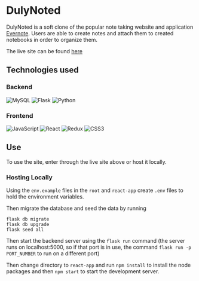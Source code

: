 # DulyNoted

DulyNoted is a soft clone of the popular note taking website and application [Evernote](https://evernote.com). Users are able to create notes and attach them to created notebooks in order to organize them. 

The live site can be found [here](https://dulynoted.onrender.com)

## Technologies used

### Backend 

![MySQL](https://img.shields.io/badge/mysql-%2300f.svg?style=for-the-badge&logo=mysql&logoColor=white) ![Flask](https://img.shields.io/badge/flask-%23000.svg?style=for-the-badge&logo=flask&logoColor=white) ![Python](https://img.shields.io/badge/python-3670A0?style=for-the-badge&logo=python&logoColor=ffdd54)

### Frontend

![JavaScript](https://img.shields.io/badge/javascript-%23323330.svg?style=for-the-badge&logo=javascript&logoColor=%23F7DF1E) ![React](https://img.shields.io/badge/react-%2320232a.svg?style=for-the-badge&logo=react&logoColor=%2361DAFB) ![Redux](https://img.shields.io/badge/redux-%23593d88.svg?style=for-the-badge&logo=redux&logoColor=white) ![CSS3](https://img.shields.io/badge/css3-%231572B6.svg?style=for-the-badge&logo=css3&logoColor=white)

## Use

To use the site, enter through the live site above or host it locally.

### Hosting Locally

Using the `env.example` files in the `root` and `react-app` create `.env` files to hold the environment variables. 

Then migrate the database and seed the data by running

```
flask db migrate
flask db upgrade
flask seed all
```

Then start the backend server using the `flask run` command (the server runs on localhost:5000, so if that port is in use, the command `flask run -p PORT_NUMBER` to run on a different port)

Then change directory to `react-app` and run `npm install` to install the node packages and then `npm start` to start the development server. 

